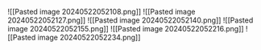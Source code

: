 ![[Pasted image 20240522052108.png]]
![[Pasted image 20240522052127.png]]
![[Pasted image 20240522052140.png]]
![[Pasted image 20240522052155.png]]
![[Pasted image 20240522052216.png]]
![[Pasted image 20240522052234.png]]
